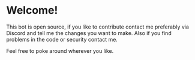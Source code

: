 # Welcome!
This bot is open source, if you like to contribute contact me preferably via Discord and tell me the changes you want to make.
Also if you find problems in the code or security contact me.

Feel free to poke around wherever you like.